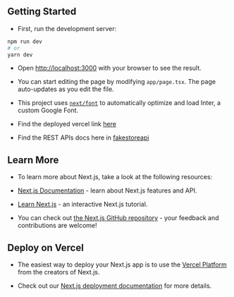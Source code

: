 ## Getting Started  

- First, run the development server: 

```bash
npm run dev
# or
yarn dev
```

- Open [http://localhost:3000](http://localhost:3000) with your browser to see the result. 

- You can start editing the page by modifying `app/page.tsx`. The page auto-updates as you edit the file.

- This project uses [`next/font`](https://nextjs.org/docs/basic-features/font-optimization) to automatically optimize and load Inter, a custom Google Font.

- Find the deployed vercel link [here](https://nyo-tshong-fe.vercel.app/)

- Find the REST APIs docs here in [fakestoreapi](https://fakestoreapi.com/docs)

## Learn More

- To learn more about Next.js, take a look at the following resources:

- [Next.js Documentation](https://nextjs.org/docs) - learn about Next.js features and API.
- [Learn Next.js](https://nextjs.org/learn) - an interactive Next.js tutorial.

- You can check out [the Next.js GitHub repository](https://github.com/vercel/next.js/) - your feedback and contributions are welcome! 

## Deploy on Vercel 

- The easiest way to deploy your Next.js app is to use the [Vercel Platform](https://vercel.com/new?utm_medium=default-template&filter=next.js&utm_source=create-next-app&utm_campaign=create-next-app-readme) from the creators of Next.js.

- Check out our [Next.js deployment documentation](https://nextjs.org/docs/deployment) for more details.
